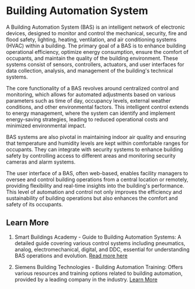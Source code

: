 # Building Automation System

A Building Automation System (BAS) is an intelligent network of electronic devices, designed to monitor and control the mechanical, security, fire and flood safety, lighting, heating, ventilation, and air conditioning systems (HVAC) within a building. The primary goal of a BAS is to enhance building operational efficiency, optimize energy consumption, ensure the comfort of occupants, and maintain the quality of the building environment. These systems consist of sensors, controllers, actuators, and user interfaces for data collection, analysis, and management of the building's technical systems.

The core functionality of a BAS revolves around centralized control and monitoring, which allows for automated adjustments based on various parameters such as time of day, occupancy levels, external weather conditions, and other environmental factors. This intelligent control extends to energy management, where the system can identify and implement energy-saving strategies, leading to reduced operational costs and minimized environmental impact.

BAS systems are also pivotal in maintaining indoor air quality and ensuring that temperature and humidity levels are kept within comfortable ranges for occupants. They can integrate with security systems to enhance building safety by controlling access to different areas and monitoring security cameras and alarm systems.

The user interface of a BAS, often web-based, enables facility managers to oversee and control building operations from a central location or remotely, providing flexibility and real-time insights into the building's performance. This level of automation and control not only improves the efficiency and sustainability of building operations but also enhances the comfort and safety of its occupants.

## Learn More

1. Smart Buildings Academy - Guide to Building Automation Systems: A detailed guide covering various control systems including pneumatics, analog, electromechanical, digital, and DDC, essential for understanding BAS operations and evolution. [Read more here](https://guides.smartbuildingsacademy.com/)

2. Siemens Building Technologies - Building Automation Training: Offers various resources and training options related to building automation, provided by a leading company in the industry. [Learn More](https://www.siemens.com/us/en/products/buildingtechnologies/si-academy/building-automation.html)
